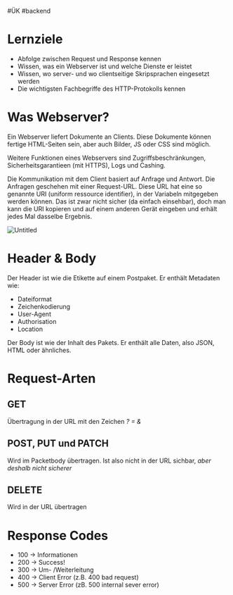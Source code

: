 #ÜK
#backend

# Lernziele

- Abfolge zwischen Request und Response kennen
- Wissen, was ein Webserver ist und welche Dienste er leistet
- Wissen, wo server- und wo clientseitige Skripsprachen eingesetzt werden
- Die wichtigsten Fachbegriffe des HTTP-Protokolls kennen

# Was Webserver?

Ein Webserver liefert Dokumente an Clients. Diese Dokumente können fertige HTML-Seiten sein, aber auch Bilder, JS oder CSS sind möglich.

Weitere Funktionen eines Webservers sind Zugriffsbeschränkungen, Sicherheitsgarantieen (mit HTTPS), Logs und Cashing.

Die Kommunikation mit dem Client basiert auf Anfrage und Antwort. Die Anfragen geschehen mit einer Request-URL. Diese URL hat eine so genannte URI (uniform ressource identifier), in der Variabeln mitgegeben werden können. Das ist zwar nicht sicher (da einfach einsehbar), doch man kann die URI kopieren und auf einem anderen Gerät eingeben und erhält jedes Mal dasselbe Ergebnis.

![Untitled](ÜK/ÜK%20-%20Backend/Fotos%20&%20PDF's/Untitled.png)

# Header & Body

Der Header ist wie die Etikette auf einem Postpaket. Er enthält Metadaten wie:

- Dateiformat
- Zeichenkodierung
- User-Agent
- Authorisation
- Location

Der Body ist wie der Inhalt des Pakets. Er enthält alle Daten, also JSON, HTML oder ähnliches.

# Request-Arten

## GET

Übertragung in der URL mit den Zeichen *? = &*

## POST, PUT und PATCH

Wird im Packetbody übertragen. Ist also nicht in der URL sichbar, *aber deshalb nicht sicherer*

## DELETE

Wird in der URL übertragen

# Response Codes

- 100 → Informationen
- 200 → Success!
- 300 → Um- /Weiterleitung
- 400 → Client Error (z.B. 400 bad request)
- 500 → Server Error (zB. 500 internal sever error)